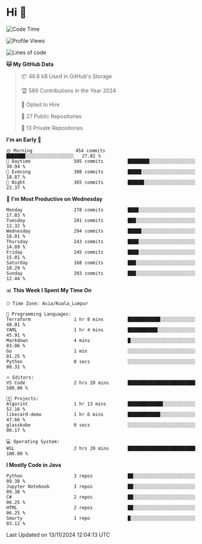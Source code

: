 <h1>Hi 👋</h1>

<!--START_SECTION:waka-->
![Code Time](http://img.shields.io/badge/Code%20Time-795%20hrs%202%20mins-blue)

![Profile Views](http://img.shields.io/badge/Profile%20Views-1-blue)

![Lines of code](https://img.shields.io/badge/From%20Hello%20World%20I%27ve%20Written-1.3%20million%20lines%20of%20code-blue)

**🐱 My GitHub Data** 

> 📦 46.6 kB Used in GitHub's Storage 
 > 
> 🏆 589 Contributions in the Year 2024
 > 
> 💼 Opted to Hire
 > 
> 📜 27 Public Repositories 
 > 
> 🔑 13 Private Repositories 
 > 
**I'm an Early 🐤** 

```text
🌞 Morning                454 commits         ███████░░░░░░░░░░░░░░░░░░   27.82 % 
🌆 Daytime                505 commits         ████████░░░░░░░░░░░░░░░░░   30.94 % 
🌃 Evening                308 commits         █████░░░░░░░░░░░░░░░░░░░░   18.87 % 
🌙 Night                  365 commits         ██████░░░░░░░░░░░░░░░░░░░   22.37 % 
```
📅 **I'm Most Productive on Wednesday** 

```text
Monday                   278 commits         ████░░░░░░░░░░░░░░░░░░░░░   17.03 % 
Tuesday                  201 commits         ███░░░░░░░░░░░░░░░░░░░░░░   12.32 % 
Wednesday                294 commits         █████░░░░░░░░░░░░░░░░░░░░   18.01 % 
Thursday                 243 commits         ████░░░░░░░░░░░░░░░░░░░░░   14.89 % 
Friday                   245 commits         ████░░░░░░░░░░░░░░░░░░░░░   15.01 % 
Saturday                 168 commits         ███░░░░░░░░░░░░░░░░░░░░░░   10.29 % 
Sunday                   203 commits         ███░░░░░░░░░░░░░░░░░░░░░░   12.44 % 
```


📊 **This Week I Spent My Time On** 

```text
🕑︎ Time Zone: Asia/Kuala_Lumpur

💬 Programming Languages: 
Terraform                1 hr 8 mins         ████████████░░░░░░░░░░░░░   48.81 % 
YAML                     1 hr 4 mins         ███████████░░░░░░░░░░░░░░   45.91 % 
Markdown                 4 mins              █░░░░░░░░░░░░░░░░░░░░░░░░   03.06 % 
Go                       1 min               ░░░░░░░░░░░░░░░░░░░░░░░░░   01.25 % 
Python                   0 secs              ░░░░░░░░░░░░░░░░░░░░░░░░░   00.31 % 

🔥 Editors: 
VS Code                  2 hrs 20 mins       █████████████████████████   100.00 % 

🐱‍💻 Projects: 
Algorint                 1 hr 13 mins        █████████████░░░░░░░░░░░░   52.16 % 
likecard-demo            1 hr 6 mins         ████████████░░░░░░░░░░░░░   47.66 % 
glasskube                0 secs              ░░░░░░░░░░░░░░░░░░░░░░░░░   00.17 % 

💻 Operating System: 
WSL                      2 hrs 20 mins       █████████████████████████   100.00 % 
```

**I Mostly Code in Java** 

```text
Python                   3 repos             ██░░░░░░░░░░░░░░░░░░░░░░░   09.38 % 
Jupyter Notebook         3 repos             ██░░░░░░░░░░░░░░░░░░░░░░░   09.38 % 
C#                       2 repos             ██░░░░░░░░░░░░░░░░░░░░░░░   06.25 % 
HTML                     2 repos             ██░░░░░░░░░░░░░░░░░░░░░░░   06.25 % 
Smarty                   1 repo              █░░░░░░░░░░░░░░░░░░░░░░░░   03.12 % 
```




 Last Updated on 13/11/2024 12:04:13 UTC
<!--END_SECTION:waka-->
